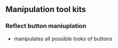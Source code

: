 ## Manipulation tool kits


### Reflect button maniuplation
- manipulates all possible looks of buttons